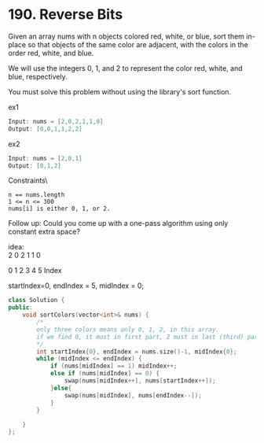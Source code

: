# 190. Reverse Bits

Given an array nums with n objects colored red, white, or blue, sort them in-place so that objects of the same color are adjacent, with the colors in the order red, white, and blue.

We will use the integers 0, 1, and 2 to represent the color red, white, and blue, respectively.

You must solve this problem without using the library's sort function.

ex1
```cpp
Input: nums = [2,0,2,1,1,0]
Output: [0,0,1,1,2,2]
```

ex2
```cpp
Input: nums = [2,0,1]
Output: [0,1,2]
```

Constraints\
```
n == nums.length
1 <= n <= 300
nums[i] is either 0, 1, or 2.
```

Follow up: Could you come up with a one-pass algorithm using only constant extra space?

idea:\
2 0 2 1 1 0

0 1 2 3 4 5 Index

startIndex=0, endIndex = 5, midIndex = 0;



```cpp
class Solution {
public:
    void sortColors(vector<int>& nums) {
        /* 
        only three colors means only 0, 1, 2, in this array.
        if we find 0, it must in first part, 2 must in last (third) part.
        */
        int startIndex{0}, endIndex = nums.size()-1, midIndex{0};
        while (midIndex <= endIndex) {
            if (nums[midIndex] == 1) midIndex++;
            else if (nums[midIndex] == 0) {
                swap(nums[midIndex++], nums[startIndex++]);
            }else{
                swap(nums[midIndex], nums[endIndex--]);
            }
        }
        
    }
};
```










